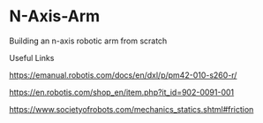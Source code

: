 # N-Axis-Arm
Building an n-axis robotic arm from scratch

Useful Links

https://emanual.robotis.com/docs/en/dxl/p/pm42-010-s260-r/ 

https://en.robotis.com/shop_en/item.php?it_id=902-0091-001 

https://www.societyofrobots.com/mechanics_statics.shtml#friction  
